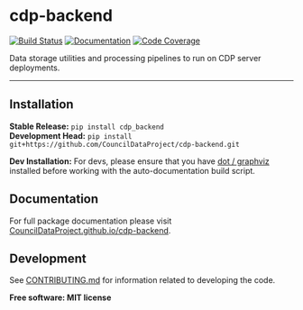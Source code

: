 # cdp-backend

[![Build Status](https://github.com/CouncilDataProject/cdp-backend/workflows/Build/badge.svg)](https://github.com/CouncilDataProject/cdp-backend/actions)
[![Documentation](https://github.com/CouncilDataProject/cdp-backend/workflows/Documentation/badge.svg)](https://CouncilDataProject.github.io/cdp-backend)
[![Code Coverage](https://codecov.io/gh/CouncilDataProject/cdp-backend/branch/main/graph/badge.svg)](https://codecov.io/gh/CouncilDataProject/cdp-backend)

Data storage utilities and processing pipelines to run on CDP server deployments.

---

## Installation
**Stable Release:** `pip install cdp_backend`<br>
**Development Head:** `pip install git+https://github.com/CouncilDataProject/cdp-backend.git`<br>

**Dev Installation:**
For devs, please ensure that you have [dot / graphviz](https://graphviz.org/download/)
installed before working with the auto-documentation build script.

## Documentation
For full package documentation please visit [CouncilDataProject.github.io/cdp-backend](https://CouncilDataProject.github.io/cdp-backend).

## Development
See [CONTRIBUTING.md](CONTRIBUTING.md) for information related to developing the code.

**Free software: MIT license**

